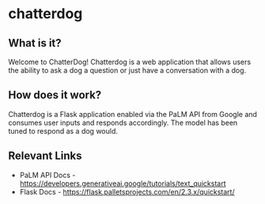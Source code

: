 # chatterdog

## What is it?

Welcome to ChatterDog! Chatterdog is a web application that allows users the ability to ask a dog a question or just have a conversation with a dog.

## How does it work?

Chatterdog is a Flask application enabled via the PaLM API from Google and consumes user inputs and responds accordingly. The model has been tuned to respond as a dog would.

## Relevant Links

- PaLM API Docs - https://developers.generativeai.google/tutorials/text_quickstart
- Flask Docs - https://flask.palletsprojects.com/en/2.3.x/quickstart/

